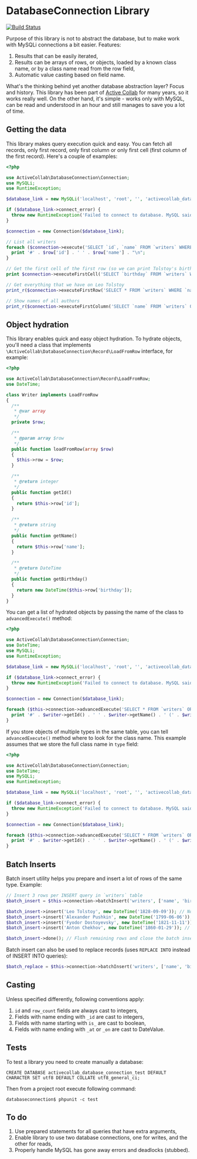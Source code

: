 # DatabaseConnection Library

[![Build Status](https://travis-ci.org/activecollab/databaseconnection.svg?branch=master)](https://travis-ci.org/activecollab/databaseconnection)

Purpose of this library is not to abstract the database, but to make work with MySQLi connections a bit easier. Features:

1. Results that can be easily iterated,
2. Results can be arrays of rows, or objects, loaded by a known class name, or by a class name read from the row field,
3. Automatic value casting based on field name.

What's the thinking behind yet another database abstraction layer? Focus and history. This library has been part of [Active Collab](https://www.activecollab.com) for many years, so it works really well. On the other hand, it's simple - works only with MySQL, can be read and understood in an hour and still manages to save you a lot of time.

## Getting the data

This library makes query execution quick and easy. You can fetch all records, only first record, only first column or only first cell (first column of the first record). Here's a couple of examples:

```php
<?php

use ActiveCollab\DatabaseConnection\Connection;
use MySQLi;
use RuntimeException;

$database_link = new MySQLi('localhost', 'root', '', 'activecollab_database_connection_test');

if ($database_link->connect_error) {
  throw new RuntimeException('Failed to connect to database. MySQL said: ' . $database_link->connect_error);
}

$connection = new Connection($database_link);

// List all writers
foreach ($connection->execute('SELECT `id`, `name` FROM `writers` WHERE `name` = ? ORDER BY `id`', 'Leo Tolstoy') as $row) {
  print '#' . $row['id'] . ' ' . $row['name'] . "\n";
}

// Get the first cell of the first row (so we can print Tolstoy's birthday)
print $connection->executeFirstCell('SELECT `birthday` FROM `writers` WHERE `name` = ? LIMIT 0, 1', 'Leo Tolstoy');

// Get everything that we have on Leo Tolstoy
print_r($connection->executeFirstRow('SELECT * FROM `writers` WHERE `name` = ?', 'Leo Tolstoy'));

// Show names of all authors
print_r($connection->executeFirstColumn('SELECT `name` FROM `writers` ORDER BY `name`'));
```

## Object hydration

This library enables quick and easy object hydration. To hydrate objects, you'll need a class that implements `\ActiveCollab\DatabaseConnection\Record\LoadFromRow` interface, for example:

```php
<?php

use ActiveCollab\DatabaseConnection\Record\LoadFromRow;
use DateTime;

class Writer implements LoadFromRow
{
  /**
   * @var array
   */
  private $row;

  /**
   * @param array $row
   */
  public function loadFromRow(array $row)
  {
    $this->row = $row;
  }

  /**
   * @return integer
   */
  public function getId()
  {
    return $this->row['id'];
  }

  /**
   * @return string
   */
  public function getName()
  {
    return $this->row['name'];
  }

  /**
   * @return DateTime
   */
  public function getBirthday()
  {
    return new DateTime($this->row['birthday']);
  }
}
```

You can get a list of hydrated objects by passing the name of the class to `advancedExecute()` method:

```php
<?php

use ActiveCollab\DatabaseConnection\Connection;
use DateTime;
use MySQLi;
use RuntimeException;

$database_link = new MySQLi('localhost', 'root', '', 'activecollab_database_connection_test');

if ($database_link->connect_error) {
  throw new RuntimeException('Failed to connect to database. MySQL said: ' . $database_link->connect_error);
}

$connection = new Connection($database_link);

foreach ($this->connection->advancedExecute('SELECT * FROM `writers` ORDER BY `id`', null, ConnectionInterface::LOAD_ALL_ROWS, ConnectionInterface::RETURN_OBJECT_BY_CLASS, '\ActiveCollab\DatabaseConnection\Test\Fixture\Writer') as $writer) {
  print '#' . $writer->getId() . ' ' . $writer->getName() . ' (' . $writer->getBirthday()->format('Y-m-d') . ')';
}
```

If you store objects of multiple types in the same table, you can tell `advancedExecute()` method where to look for the class name. This example assumes that we store the full class name in `type` field:

```php
<?php

use ActiveCollab\DatabaseConnection\Connection;
use DateTime;
use MySQLi;
use RuntimeException;

$database_link = new MySQLi('localhost', 'root', '', 'activecollab_database_connection_test');

if ($database_link->connect_error) {
  throw new RuntimeException('Failed to connect to database. MySQL said: ' . $database_link->connect_error);
}

$connection = new Connection($database_link);

foreach ($this->connection->advancedExecute('SELECT * FROM `writers` ORDER BY `id`', null, ConnectionInterface::LOAD_ALL_ROWS, ConnectionInterface::RETURN_OBJECT_BY_FIELD, 'type') as $writer) {
  print '#' . $writer->getId() . ' ' . $writer->getName() . ' (' . $writer->getBirthday()->format('Y-m-d') . ')';
}
```

## Batch Inserts

Batch insert utility helps you prepare and insert a lot of rows of the same type. Example:

```php
// Insert 3 rows per INSERT query in `writers` table
$batch_insert = $this->connection->batchInsert('writers', ['name', 'birthday'], 3);

$batch_insert->insert('Leo Tolstoy', new DateTime('1828-09-09')); // No insert
$batch_insert->insert('Alexander Pushkin', new DateTime('1799-06-06')); // No insert
$batch_insert->insert('Fyodor Dostoyevsky', new DateTime('1821-11-11')); // Insert
$batch_insert->insert('Anton Chekhov', new DateTime('1860-01-29')); // No insert

$batch_insert->done(); // Flush remaining rows and close the batch insert
```

Batch insert can also be used to replace records (uses `REPLACE INTO` instead of INSERT INTO queries):

```php
$batch_replace = $this->connection->batchInsert('writers', ['name', 'birthday'], 3, ConnectionInterface::REPLACE);
```

## Casting

Unless specified differently, following conventions apply:

1. `id` and `row_count` fields are always cast to integers,
2. Fields with name ending with `_id` are cast to integers,
3. Fields with name starting with `is_` are cast to boolean,
4. Fields with name ending with `_at` or `_on` are cast to DateValue.

## Tests
To test a library you need to create manually a database:

```CREATE DATABASE activecollab_database_connection_test DEFAULT CHARACTER SET utf8 DEFAULT COLLATE utf8_general_ci;```

Then from a project root execute following command:

```databaseconnection$ phpunit -c test```


## To do

1. Use prepared statements for all queries that have extra arguments,
2. Enable library to use two database connections, one for writes, and the other for reads,
3. Properly handle MySQL has gone away errors and deadlocks (stubbed).
